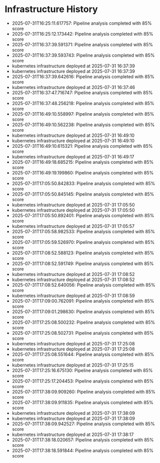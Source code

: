 # Infrastructure History

- 2025-07-31T16:25:11.617757: Pipeline analysis completed with 85% score
- 2025-07-31T16:25:12.173442: Pipeline analysis completed with 85% score
- 2025-07-31T16:37:39.591371: Pipeline analysis completed with 85% score
- 2025-07-31T16:37:39.593743: Pipeline analysis completed with 85% score
- kubernetes infrastructure deployed at 2025-07-31 16:37:39
- kubernetes infrastructure deployed at 2025-07-31 16:37:39
- 2025-07-31T16:37:39.642616: Pipeline analysis completed with 85% score
- kubernetes infrastructure deployed at 2025-07-31 16:37:46
- 2025-07-31T16:37:47.716747: Pipeline analysis completed with 85% score
- 2025-07-31T16:37:48.256218: Pipeline analysis completed with 85% score
- 2025-07-31T16:49:10.558997: Pipeline analysis completed with 85% score
- 2025-07-31T16:49:10.562238: Pipeline analysis completed with 85% score
- kubernetes infrastructure deployed at 2025-07-31 16:49:10
- kubernetes infrastructure deployed at 2025-07-31 16:49:10
- 2025-07-31T16:49:10.615321: Pipeline analysis completed with 85% score
- kubernetes infrastructure deployed at 2025-07-31 16:49:17
- 2025-07-31T16:49:18.685215: Pipeline analysis completed with 85% score
- 2025-07-31T16:49:19.199860: Pipeline analysis completed with 85% score
- 2025-07-31T17:05:50.842833: Pipeline analysis completed with 85% score
- 2025-07-31T17:05:50.845145: Pipeline analysis completed with 85% score
- kubernetes infrastructure deployed at 2025-07-31 17:05:50
- kubernetes infrastructure deployed at 2025-07-31 17:05:50
- 2025-07-31T17:05:50.892401: Pipeline analysis completed with 85% score
- kubernetes infrastructure deployed at 2025-07-31 17:05:57
- 2025-07-31T17:05:58.982533: Pipeline analysis completed with 85% score
- 2025-07-31T17:05:59.526970: Pipeline analysis completed with 85% score
- 2025-07-31T17:08:52.588123: Pipeline analysis completed with 85% score
- 2025-07-31T17:08:52.591749: Pipeline analysis completed with 85% score
- kubernetes infrastructure deployed at 2025-07-31 17:08:52
- kubernetes infrastructure deployed at 2025-07-31 17:08:52
- 2025-07-31T17:08:52.640056: Pipeline analysis completed with 85% score
- kubernetes infrastructure deployed at 2025-07-31 17:08:59
- 2025-07-31T17:09:00.762091: Pipeline analysis completed with 85% score
- 2025-07-31T17:09:01.298630: Pipeline analysis completed with 85% score
- 2025-07-31T17:25:08.500232: Pipeline analysis completed with 85% score
- 2025-07-31T17:25:08.502731: Pipeline analysis completed with 85% score
- kubernetes infrastructure deployed at 2025-07-31 17:25:08
- kubernetes infrastructure deployed at 2025-07-31 17:25:08
- 2025-07-31T17:25:08.551644: Pipeline analysis completed with 85% score
- kubernetes infrastructure deployed at 2025-07-31 17:25:15
- 2025-07-31T17:25:16.675130: Pipeline analysis completed with 85% score
- 2025-07-31T17:25:17.204453: Pipeline analysis completed with 85% score
- 2025-07-31T17:38:09.909260: Pipeline analysis completed with 85% score
- 2025-07-31T17:38:09.911835: Pipeline analysis completed with 85% score
- kubernetes infrastructure deployed at 2025-07-31 17:38:09
- kubernetes infrastructure deployed at 2025-07-31 17:38:09
- 2025-07-31T17:38:09.942527: Pipeline analysis completed with 85% score
- kubernetes infrastructure deployed at 2025-07-31 17:38:17
- 2025-07-31T17:38:18.020657: Pipeline analysis completed with 85% score
- 2025-07-31T17:38:18.591844: Pipeline analysis completed with 85% score
